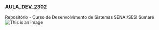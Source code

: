 ### AULA_DEV_2302

Repositório - Curso de Desenvolvimento de Sistemas SENAI/SESI Sumaré
![This is an image](https://www.google.com/imgres?imgurl=https%3A%2F%2Fupload.wikimedia.org%2Fwikipedia%2Fpt%2Ff%2Ffd%2FTom_and_Jerry.png&imgrefurl=https%3A%2F%2Fpt.wikipedia.org%2Fwiki%2FTom_and_Jerry&tbnid=eq7_33zhNgzOnM&vet=12ahUKEwiC0bWJy6v9AhVeN7kGHTsKB4kQMygAegUIARDfAQ..i&docid=OZC20ftDO0tOSM&w=500&h=376&q=tom%20e%20cherry&ved=2ahUKEwiC0bWJy6v9AhVeN7kGHTsKB4kQMygAegUIARDfAQ)
